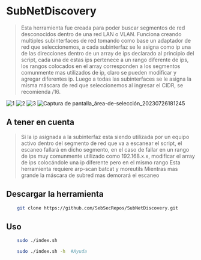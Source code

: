 # SubNetDiscovery


> Esta herramienta fue creada para poder buscar segmentos de red desconocidos dentro de una red LAN o VLAN.
> Funciona creando multiples subinterfaces de red tomando como base un adaptador de red que seleccionemos, a cada subinterfaz se le asigna como ip
> una de las direcciones dentro de un array de ips declarado al principio del script, cada una de estas ips pertenece a un rango diferente de ips, los rangos colocados en el array corresponden a los segmentos comunmente mas utilizados de ip, claro se pueden modificar y agregar diferentes ip.
> Luego a todas las subinterfaces se le asigna la misma máscara de red que seleccionemos al ingresar el CIDR, se recomienda /16.

![1](https://github.com/SebSecRepos/SubNetDiscovery/assets/130188315/383d3cd9-c8e2-4a5e-94b3-4b5b0535ae94)
![2](https://github.com/SebSecRepos/SubNetDiscovery/assets/130188315/d4aac223-7689-44e2-9e18-0d0df21359e5)
![3](https://github.com/SebSecRepos/SubNetDiscovery/assets/130188315/9c7f4030-7271-4703-8f00-9208135ac10d)
![Captura de pantalla_área-de-selección_20230726181245](https://github.com/SebSecRepos/SubNetDiscovery/assets/130188315/109a7b74-cfb9-407e-ae6b-816694f517c9)

## A tener en cuenta

> Si la ip asignada a la subinterfaz esta siendo utilizada por un equipo activo dentro del segmento de red que va a escanear el script, el escaneo fallará en dicho segmento, en el caso de fallar en un rango de ips muy comunmente utilizado como 192.168.x.x, modificar el array de ips colocándole una ip diferente pero en el mismo rango
> Esta herramienta requiere arp-scan batcat y moreutils
> Mientras mas grande la máscara de subred mas demorará el escaneo
## Descargar la herramienta
```bash
	git clone https://github.com/SebSecRepos/SubNetDiscovery.git
```

## Uso
``` bash
	sudo ./index.sh

	sudo ./index.sh -h  #Ayuda
```
